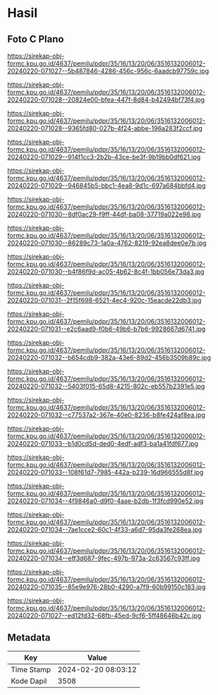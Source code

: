 # Hasil

## Foto C Plano

https://sirekap-obj-formc.kpu.go.id/4637/pemilu/pdpr/35/16/13/20/06/3516132006012-20240220-071027--5b487846-4286-456c-956c-6aadcb97759c.jpg

https://sirekap-obj-formc.kpu.go.id/4637/pemilu/pdpr/35/16/13/20/06/3516132006012-20240220-071028--20824e00-bfea-447f-8d84-b42494bf73f4.jpg

https://sirekap-obj-formc.kpu.go.id/4637/pemilu/pdpr/35/16/13/20/06/3516132006012-20240220-071028--9365fd80-027b-4f24-abbe-196a283f2ccf.jpg

https://sirekap-obj-formc.kpu.go.id/4637/pemilu/pdpr/35/16/13/20/06/3516132006012-20240220-071029--914f1cc3-2b2b-43ce-be3f-9b19bb0df621.jpg

https://sirekap-obj-formc.kpu.go.id/4637/pemilu/pdpr/35/16/13/20/06/3516132006012-20240220-071029--946845b5-bbc1-4ea8-9d1c-697a684bbfd4.jpg

https://sirekap-obj-formc.kpu.go.id/4637/pemilu/pdpr/35/16/13/20/06/3516132006012-20240220-071030--8df0ac29-f9ff-44df-ba08-37719a022e98.jpg

https://sirekap-obj-formc.kpu.go.id/4637/pemilu/pdpr/35/16/13/20/06/3516132006012-20240220-071030--86289c73-1a0a-4762-8219-92ea8dee0e7b.jpg

https://sirekap-obj-formc.kpu.go.id/4637/pemilu/pdpr/35/16/13/20/06/3516132006012-20240220-071030--b4f86f9d-ac05-4b62-8c4f-1bb056e73da3.jpg

https://sirekap-obj-formc.kpu.go.id/4637/pemilu/pdpr/35/16/13/20/06/3516132006012-20240220-071031--2f15f698-6521-4ec4-920c-15eacde22db3.jpg

https://sirekap-obj-formc.kpu.go.id/4637/pemilu/pdpr/35/16/13/20/06/3516132006012-20240220-071031--e2c6aad9-f0b6-49b6-b7b6-9928667d6741.jpg

https://sirekap-obj-formc.kpu.go.id/4637/pemilu/pdpr/35/16/13/20/06/3516132006012-20240220-071032--b654cdb9-382a-43e6-89d2-456b3509b89c.jpg

https://sirekap-obj-formc.kpu.go.id/4637/pemilu/pdpr/35/16/13/20/06/3516132006012-20240220-071032--5403f015-65d8-4215-802c-eb557b2391e5.jpg

https://sirekap-obj-formc.kpu.go.id/4637/pemilu/pdpr/35/16/13/20/06/3516132006012-20240220-071032--c77537a2-367e-40e0-8236-b8fe424af8ea.jpg

https://sirekap-obj-formc.kpu.go.id/4637/pemilu/pdpr/35/16/13/20/06/3516132006012-20240220-071033--b1d0cd5d-ded0-4edf-adf3-ba1a41fdf677.jpg

https://sirekap-obj-formc.kpu.go.id/4637/pemilu/pdpr/35/16/13/20/06/3516132006012-20240220-071033--108f61d7-7985-442a-b239-16d966555d8f.jpg

https://sirekap-obj-formc.kpu.go.id/4637/pemilu/pdpr/35/16/13/20/06/3516132006012-20240220-071034--4f9846a0-d9f0-4aae-b2db-1f3fcd990e52.jpg

https://sirekap-obj-formc.kpu.go.id/4637/pemilu/pdpr/35/16/13/20/06/3516132006012-20240220-071034--7ae1cce2-60c1-4f33-a6d7-95da3fe268ea.jpg

https://sirekap-obj-formc.kpu.go.id/4637/pemilu/pdpr/35/16/13/20/06/3516132006012-20240220-071034--eff3d687-9fec-497b-973a-2c63567c93ff.jpg

https://sirekap-obj-formc.kpu.go.id/4637/pemilu/pdpr/35/16/13/20/06/3516132006012-20240220-071035--85e9e976-28b0-4290-a7f9-60b99150c183.jpg

https://sirekap-obj-formc.kpu.go.id/4637/pemilu/pdpr/35/16/13/20/06/3516132006012-20240220-071027--ed12fd32-68fb-45ed-9cf6-5ff48646b42c.jpg


## Metadata

| Key        | Value               |
| ---------- | ------------------- |
| Time Stamp | 2024-02-20 08:03:12 |
| Kode Dapil | 3508                |



